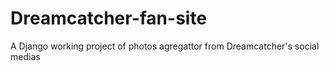 # Dreamcatcher-fan-site
A Django working project of photos agregattor from Dreamcatcher's social medias
